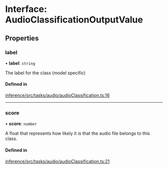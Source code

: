 # Interface: AudioClassificationOutputValue

## Properties

### label

• **label**: `string`

The label for the class (model specific)

#### Defined in

[inference/src/tasks/audio/audioClassification.ts:16](https://github.com/huggingface/huggingface.js/blob/main/packages/inference/src/tasks/audio/audioClassification.ts#L16)

___

### score

• **score**: `number`

A float that represents how likely it is that the audio file belongs to this class.

#### Defined in

[inference/src/tasks/audio/audioClassification.ts:21](https://github.com/huggingface/huggingface.js/blob/main/packages/inference/src/tasks/audio/audioClassification.ts#L21)
